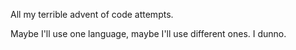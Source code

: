 All my terrible advent of code attempts.

Maybe I'll use one language, maybe I'll use different ones. I dunno.
